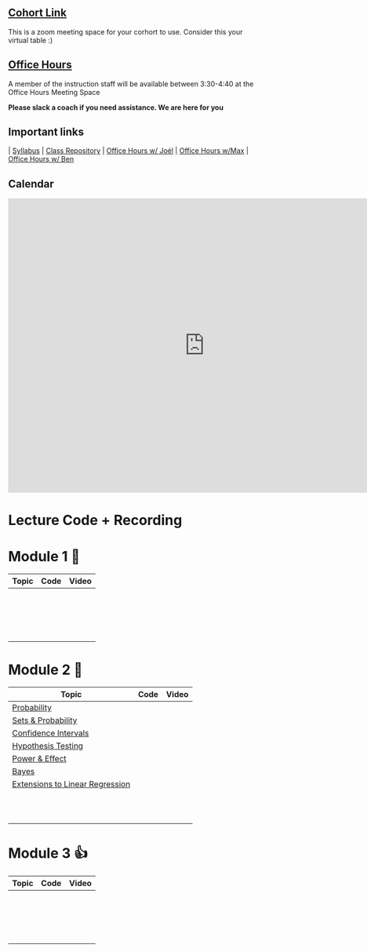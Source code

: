 ## [Cohort Link](https://wework.zoom.com/j/293140696)

This is a zoom meeting space for your corhort to use. Consider this your virtual table :)

## [Office Hours](https://wework.zoom.com/j/190670103)
A member of the instruction staff will be available between 3:30-4:40 at the Office Hours Meeting Space

**Please slack a coach if you need assistance. We are here for you**

## Important links 


| [Syllabus](https://hi.flatironschool.com/rs/072-UWY-209/images/FIS_DS_OnCampus_Syllabus_6_5_2019.pdf) | [Class Repository](https://github.com/learn-co-students/chicago-ds-012720) | [Office Hours w/ Joél](https://calendar.google.com/calendar/selfsched?sstoken=UURQdmFqYWE4TnNLfGRlZmF1bHR8MmU1ODhhMzgzNmJiMDYxNDBmNmE1MGFiZjU2M2RhODc) | [Office Hours w/Max](https://calendar.google.com/calendar/selfsched?sstoken=UUJ5QlpPUmxITUI0fGRlZmF1bHR8MGIxMjJkYzc5OWE2NWM2YTdkNTI1ZTZkNWQ2ZjkzMWE) | [Office Hours w/ Ben](https://calendar.google.com/calendar/selfsched?sstoken=UUJiYlYxNXVzaDhhfGRlZmF1bHR8MTIzOGE0NGE2MmExZGJhZjk1ODAwZmZlYTE4M2U2MDU)
## Calendar
<iframe src="https://calendar.google.com/calendar/embed?src=flatironschool.com_720676m957trg3p1mj18rid38c%40group.calendar.google.com&ctz=America%2FChicago" style="border: 0" width="800" height="600" frameborder="0" scrolling="no"></iframe>

# Lecture Code + Recording
# Module 1 :school_satchel:

| Topic       | Code        |Video    |
| ----------- | ----------- |---------|
|             |             |         |
|             |             |         | 
|             |             |         |
|             |             |         | 
|             |             |         |
|             |             |         | 
|             |             |         |
|             |             |         | 
|             |             |         |
|             |             |         | 
|             |             |         |
|             |             |         | 
|             |             |         |
|             |             |         | 
|             |             |         |
|             |             |         | 
|             |             |         |
|             |             |         | 

# Module 2 :book:

| Topic                                                                                                                                       | Code        | Video     |
| -----------                                                                                                                                 | ----------- | --------- |
| [Probability](https://github.com/learn-co-students/Chicago-ds-012720/tree/master/module_2/week_1/sets_and_prob)                             |             |           |
| [Sets & Probability](https://github.com/learn-co-students/Chicago-ds-012720/tree/master/module_2/week_1/distributions)                      |             |           |
| [Confidence Intervals](https://github.com/learn-co-students/Chicago-ds-012720/tree/master/module_2/week_1/confidence_intervals%20copy)      |             |           |
| [Hypothesis Testing](https://github.com/learn-co-students/Chicago-ds-012720/tree/master/module_2/week_1/hypothesis_testing)                 |             |           |
| [Power & Effect](https://github.com/learn-co-students/Chicago-ds-012720/tree/master/module_2/week_1/power_and_effect)                       |             |           |
| [Bayes](https://github.com/learn-co-students/Chicago-ds-012720/tree/master/module_2/week_1/bayes)                                           |             |           |
| [Extensions to Linear Regression](https://github.com/learn-co-students/Chicago-ds-012720/tree/master/module_2/week_2/enhancing_regression) |             |           |
|                                                                                                                                             |             |           |
|                                                                                                                                             |             |           |
|                                                                                                                                             |             |           |
|                                                                                                                                             |             |           |
|                                                                                                                                             |             |           |
|                                                                                                                                             |             |           |
|                                                                                                                                             |             |           |
|                                                                                                                                             |             |           |
|                                                                                                                                             |             |           |
|                                                                                                                                             |             |           |
|                                                                                                                                             |             |           |

# Module 3 :thumbsup:

| Topic       | Code        |Video    |
| ----------- | ----------- |---------|
|             |             |         |
|             |             |         | 
|             |             |         |
|             |             |         | 
|             |             |         |
|             |             |         | 
|             |             |         |
|             |             |         | 
|             |             |         |
|             |             |         | 
|             |             |         |
|             |             |         | 
|             |             |         |
|             |             |         | 
|             |             |         |
|             |             |         | 
|             |             |         |
|             |             |         | 
